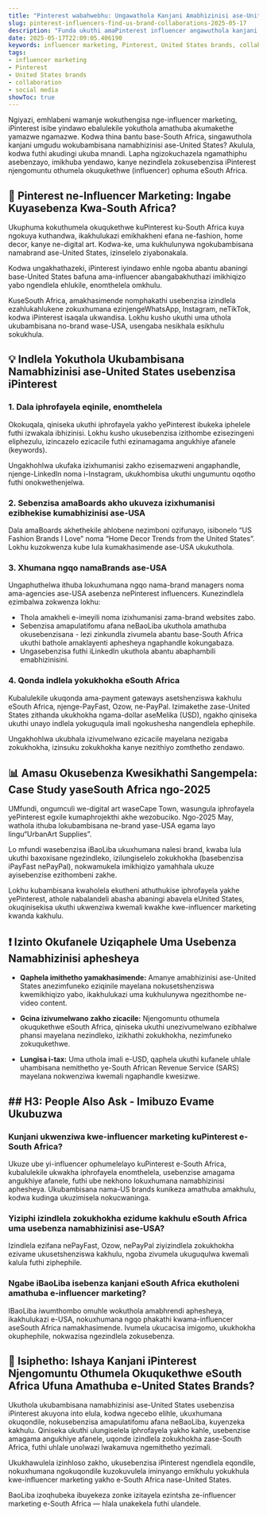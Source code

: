 ```yaml
---
title: "Pinterest wabahwebhu: Ungawathola Kanjani Amabhizinisi ase-United States Ukubambisana Njengomuntu Othumela Okuqukethwe e-South Africa"
slug: pinterest-influencers-find-us-brand-collaborations-2025-05-17
description: "Funda ukuthi amaPinterest influencer angawuthola kanjani amathuba okubambisana namabhizinisi ase-United States kusukela e-South Africa. Indlela zokwakha izixhumanisi, amathiphu okuthola ibhizinisi, kanye nezindlela zokukhokha ezisebenzayo."
date: 2025-05-17T22:09:05.406190
keywords: influencer marketing, Pinterest, United States brands, collaboration, social media
tags:
- influencer marketing
- Pinterest
- United States brands
- collaboration
- social media
showToc: true
---
```


Ngiyazi, emhlabeni wamanje wokuthengisa nge-influencer marketing, iPinterest isibe yindawo ebalulekile yokuthola amathuba akumakethe yamazwe ngamazwe. Kodwa thina bantu base-South Africa, singawuthola kanjani umgudu wokubambisana namabhizinisi ase-United States? Akulula, kodwa futhi akudingi ukuba mnandi. Lapha ngizokuchazela ngamathiphu asebenzayo, imikhuba yendawo, kanye nezindlela zokusebenzisa iPinterest njengomuntu othumela okuqukethwe (influencer) ophuma eSouth Africa.

## 📢 Pinterest ne-Influencer Marketing: Ingabe Kuyasebenza Kwa-South Africa?

Ukuphuma kokuthumela okuqukethwe kuPinterest ku-South Africa kuya ngokuya kuthandwa, ikakhulukazi emikhakheni efana ne-fashion, home decor, kanye ne-digital art. Kodwa-ke, uma kukhulunywa ngokubambisana namabrand ase-United States, izinselelo ziyabonakala.

Kodwa ungakhathazeki, iPinterest iyindawo enhle ngoba abantu abaningi base-United States bafuna ama-influencer abangabakhuthazi imikhiqizo yabo ngendlela ehlukile, enomthelela omkhulu.

KuseSouth Africa, amakhasimende nomphakathi usebenzisa izindlela ezahlukahlukene zokuxhumana ezinjengeWhatsApp, Instagram, neTikTok, kodwa iPinterest isaqala ukwandisa. Lokhu kusho ukuthi uma uthola ukubambisana no-brand wase-USA, usengaba nesikhala esikhulu sokukhula.

## 💡 Indlela Yokuthola Ukubambisana Namabhizinisi ase-United States usebenzisa iPinterest

### 1. Dala iphrofayela eqinile, enomthelela

Okokuqala, qiniseka ukuthi iphrofayela yakho yePinterest ibukeka iphelele futhi izwakala ibhizinisi. Lokhu kusho ukusebenzisa izithombe ezisezingeni eliphezulu, izincazelo ezicacile futhi ezinamagama angukhiye afanele (keywords).

Ungakhohlwa ukufaka izixhumanisi zakho ezisemazweni angaphandle, njenge-LinkedIn noma i-Instagram, ukukhombisa ukuthi ungumuntu oqotho futhi onokwethenjelwa.

### 2. Sebenzisa amaBoards akho ukuveza izixhumanisi ezibhekise kumabhizinisi ase-USA

Dala amaBoards akhethekile ahlobene nezimboni ozifunayo, isibonelo “US Fashion Brands I Love” noma “Home Decor Trends from the United States”. Lokhu kuzokwenza kube lula kumakhasimende ase-USA ukukuthola.

### 3. Xhumana ngqo namaBrands ase-USA

Ungaphuthelwa ithuba lokuxhumana ngqo nama-brand managers noma ama-agencies ase-USA asebenza nePinterest influencers. Kunezindlela ezimbalwa zokwenza lokhu:

- Thola amakheli e-imeyili noma izixhumanisi zama-brand websites zabo.
- Sebenzisa amapulatifomu afana neBaoLiba ukuthola amathuba okusebenzisana - lezi zinkundla zivumela abantu base-South Africa ukuthi bathole amaklayenti aphesheya ngaphandle kokungabaza.
- Ungasebenzisa futhi iLinkedIn ukuthola abantu abaphambili emabhizinisini.

### 4. Qonda indlela yokukhokha eSouth Africa

Kubalulekile ukuqonda ama-payment gateways asetshenziswa kakhulu eSouth Africa, njenge-PayFast, Ozow, ne-PayPal. Izimakethe zase-United States zithanda ukukhokha ngama-dollar aseMelika (USD), ngakho qiniseka ukuthi unayo indlela yokuguqula imali ngokushesha nangendlela ephephile.

Ungakhohlwa ukubhala izivumelwano ezicacile mayelana nezigaba zokukhokha, izinsuku zokukhokha kanye nezithiyo zomthetho zendawo.

## 📊 Amasu Okusebenza Kwesikhathi Sangempela: Case Study yaseSouth Africa ngo-2025

UMfundi, ongumculi we-digital art waseCape Town, wasungula iphrofayela yePinterest egxile kumaphrojekthi akhe wezobuciko. Ngo-2025 May, wathola ithuba lokubambisana ne-brand yase-USA egama layo lingu“UrbanArt Supplies”.

Lo mfundi wasebenzisa iBaoLiba ukuxhumana nalesi brand, kwaba lula ukuthi baxoxisane ngezindleko, izilungiselelo zokukhokha (basebenzisa iPayFast nePayPal), nokwamukela imikhiqizo yamahhala ukuze ayisebenzise ezithombeni zakhe.

Lokhu kubambisana kwaholela ekutheni athuthukise iphrofayela yakhe yePinterest, athole nabalandeli abasha abaningi abavela eUnited States, okuqinisekisa ukuthi ukwenziwa kwemali kwakhe kwe-influencer marketing kwanda kakhulu.

## ❗ Izinto Okufanele Uziqaphele Uma Usebenza Namabhizinisi aphesheya

- **Qaphela imithetho yamakhasimende:** Amanye amabhizinisi ase-United States anezimfuneko eziqinile mayelana nokusetshenziswa kwemikhiqizo yabo, ikakhulukazi uma kukhulunywa ngezithombe ne-video content.

- **Gcina izivumelwano zakho zicacile:** Njengomuntu othumela okuqukethwe eSouth Africa, qiniseka ukuthi unezivumelwano ezibhalwe phansi mayelana nezindleko, izikhathi zokukhokha, nezimfuneko zokuqukethwe.

- **Lungisa i-tax:** Uma uthola imali e-USD, qaphela ukuthi kufanele uhlale uhambisana nemithetho ye-South African Revenue Service (SARS) mayelana nokwenziwa kwemali ngaphandle kwesizwe.

## ## H3: People Also Ask - Imibuzo Evame Ukubuzwa

### Kunjani ukwenziwa kwe-influencer marketing kuPinterest e-South Africa?

Ukuze ube yi-influencer ophumelelayo kuPinterest e-South Africa, kubalulekile ukwakha iphrofayela enomthelela, usebenzise amagama angukhiye afanele, futhi ube nekhono lokuxhumana namabhizinisi aphesheya. Ukubambisana nama-US brands kunikeza amathuba amakhulu, kodwa kudinga ukuzimisela nokucwaninga.

### Yiziphi izindlela zokukhokha ezidume kakhulu eSouth Africa uma usebenza namabhizinisi ase-USA?

Izindlela ezifana nePayFast, Ozow, nePayPal ziyizindlela zokukhokha ezivame ukusetshenziswa kakhulu, ngoba zivumela ukuguqulwa kwemali kalula futhi ziphephile.

### Ngabe iBaoLiba isebenza kanjani eSouth Africa ekutholeni amathuba e-influencer marketing?

IBaoLiba iwumthombo omuhle wokuthola amabhrendi aphesheya, ikakhulukazi e-USA, nokuxhumana ngqo phakathi kwama-influencer aseSouth Africa namakhasimende. Ivumela ukucacisa imigomo, ukukhokha okuphephile, nokwazisa ngezindlela zokusebenza.

## 📢 Isiphetho: Ishaya Kanjani iPinterest Njengomuntu Othumela Okuqukethwe eSouth Africa Ufuna Amathuba e-United States Brands?

Ukuthola ukubambisana namabhizinisi ase-United States usebenzisa iPinterest akuyona into elula, kodwa ngecebo elihle, ukuxhumana okuqondile, nokusebenzisa amapulatifomu afana neBaoLiba, kuyenzeka kakhulu. Qiniseka ukuthi ulungiselela iphrofayela yakho kahle, usebenzise amagama angukhiye afanele, uqonde izindlela zokukhokha zase-South Africa, futhi uhlale unolwazi lwakamuva ngemithetho yezimali.

Ukukhawulela izinhloso zakho, ukusebenzisa iPinterest ngendlela eqondile, nokuxhumana ngokuqondile kuzokuvulela iminyango emikhulu yokukhula kwe-influencer marketing yakho e-South Africa nase-United States.

BaoLiba izoqhubeka ibuyekeza zonke izitayela ezintsha ze-influencer marketing e-South Africa — hlala unakekela futhi ulandele.